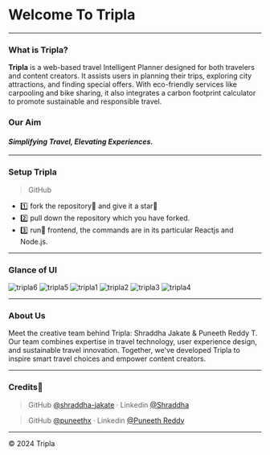 
# Welcome To Tripla

----
### What is Tripla?

**Tripla** is a web-based travel Intelligent Planner designed for both travelers and content creators. It assists users in planning their trips, exploring city attractions, and finding special offers. With eco-friendly services like carpooling and bike sharing, it also integrates a carbon footprint calculator to promote sustainable and responsible travel.

### Our Aim

#### ***Simplifying Travel, Elevating Experiences.***

----
### Setup Tripla

>GitHub

- 1️⃣ fork the repository📗 and give it a star🌟
- 2️⃣ pull down the repository which you have forked.
- 3️⃣ run🏃 frontend, the commands are in its particular Reactjs and Node.js.

----
### Glance of UI

![tripla6](https://github.com/user-attachments/assets/c186b69a-e854-4516-851c-025354f9b121)
![tripla5](https://github.com/user-attachments/assets/ed868111-c1b6-46d9-8097-6a8599c76cac)
![tripla1](https://github.com/user-attachments/assets/1e116373-2178-4d28-a899-684b74379de7)
![tripla2](https://github.com/user-attachments/assets/d2cb3b30-aa64-4482-8cd1-d8e48974f079)
![tripla3](https://github.com/user-attachments/assets/731e606c-1c70-418c-901f-99d1d2127136)
![tripla4](https://github.com/user-attachments/assets/6c62e082-29e7-4b98-bf2e-f2b30006da8e)


----
### About Us

Meet the creative team behind Tripla: Shraddha Jakate & Puneeth Reddy T. Our team combines expertise in travel technology, user experience design, and sustainable travel innovation. Together, we've developed Tripla to inspire smart travel choices and empower content creators.

----
### Credits💫

>GitHub [@shraddha-jakate](https://github.com/shraddha-jakate)  ·  Linkedin [@Shraddha](https://www.linkedin.com/in/shraddha-jakate-494107234/)

>GitHub [@puneethx](https://github.com/puneethx)        ·  Linkedin [@Puneeth Reddy](https://www.linkedin.com/in/puneethx05/)


---
© 2024 Tripla
